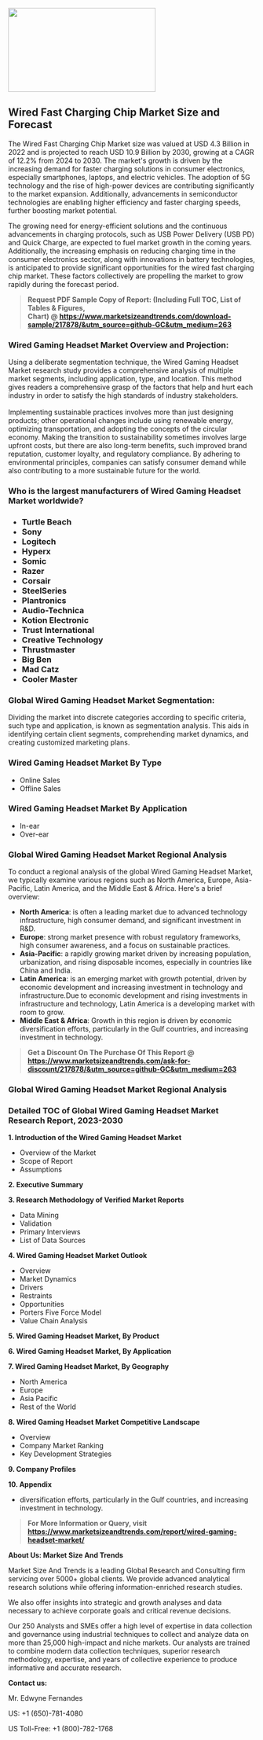 <p><img class="alignnone size-medium wp-image-20088" src="https://ffe5etoiles.com/wp-content/uploads/2024/12/MST1-300x171.png" alt="" width="300" height="171" /></p><h2>Wired Fast Charging Chip Market Size and Forecast</h2><p>The Wired Fast Charging Chip Market size was valued at USD 4.3 Billion in 2022 and is projected to reach USD 10.9 Billion by 2030, growing at a CAGR of 12.2% from 2024 to 2030. The market's growth is driven by the increasing demand for faster charging solutions in consumer electronics, especially smartphones, laptops, and electric vehicles. The adoption of 5G technology and the rise of high-power devices are contributing significantly to the market expansion. Additionally, advancements in semiconductor technologies are enabling higher efficiency and faster charging speeds, further boosting market potential.</p><p>The growing need for energy-efficient solutions and the continuous advancements in charging protocols, such as USB Power Delivery (USB PD) and Quick Charge, are expected to fuel market growth in the coming years. Additionally, the increasing emphasis on reducing charging time in the consumer electronics sector, along with innovations in battery technologies, is anticipated to provide significant opportunities for the wired fast charging chip market. These factors collectively are propelling the market to grow rapidly during the forecast period.</p></p><blockquote id="" class=""><strong>Request PDF Sample Copy of Report: (Including Full TOC, List of Tables &amp; Figures, Chart)&nbsp;@&nbsp;<strong><a href="https://www.marketsizeandtrends.com/download-sample/217878/&utm_source=github-GC&utm_medium=263" target="_blank">https://www.marketsizeandtrends.com/download-sample/217878/&utm_source=github-GC&utm_medium=263</a></strong></strong></blockquote><h3 id="" class="">Wired Gaming Headset Market&nbsp;Overview and Projection:</h3><p id="" class="">Using a deliberate segmentation technique, the Wired Gaming Headset Market research study provides a comprehensive analysis of multiple market segments, including application, type, and location. This method gives readers a comprehensive grasp of the factors that help and hurt each industry in order to satisfy the high standards of industry stakeholders. <br /> <br />Implementing sustainable practices involves more than just designing products; other operational changes include using renewable energy, optimizing transportation, and adopting the concepts of the circular economy. Making the transition to sustainability sometimes involves large upfront costs, but there are also long-term benefits, such improved brand reputation, customer loyalty, and regulatory compliance. By adhering to environmental principles, companies can satisfy consumer demand while also contributing to a more sustainable future for the world.</p><h3 id="" class="">Who is the largest manufacturers of&nbsp;Wired Gaming Headset Market worldwide?</h3><h3 class=""><p><ul><li>Turtle Beach </li><li> Sony </li><li> Logitech </li><li> Hyperx </li><li> Somic </li><li> Razer </li><li> Corsair </li><li> SteelSeries </li><li> Plantronics </li><li> Audio-Technica </li><li> Kotion Electronic </li><li> Trust International </li><li> Creative Technology </li><li> Thrustmaster </li><li> Big Ben </li><li> Mad Catz </li><li> Cooler Master</li></ul></p></h3><h3 id="" class="">Global&nbsp;Wired Gaming Headset Market Segmentation:</h3><p id="" class="">Dividing the market into discrete categories according to specific criteria, such type and application, is known as segmentation analysis. This aids in identifying certain client segments, comprehending market dynamics, and creating customized marketing plans.</p><h3 id="" class="">Wired Gaming Headset Market&nbsp;By Type</h3><p><p><ul><li>Online Sales</li><li> Offline Sales</p></li></ul></p></p><h3 id="" class="">Wired Gaming Headset Market&nbsp;By Application</h3><p class=""><p><ul><li>In-ear</li><li> Over-ear</li></ul></p></p><h3 id="" class="">Global Wired Gaming Headset Market Regional Analysis</h3><p id="" class="">To conduct a regional analysis of the global Wired Gaming Headset Market, we typically examine various regions such as North America, Europe, Asia-Pacific, Latin America, and the Middle East &amp; Africa. Here's a brief overview:</p><ul><li><strong>North America</strong>: is often a leading market due to advanced technology infrastructure, high consumer demand, and significant investment in R&amp;D.</li><li><strong>Europe</strong>: strong market presence with robust regulatory frameworks, high consumer awareness, and a focus on sustainable practices.</li><li><strong>Asia-Pacific</strong>: a rapidly growing market driven by increasing population, urbanization, and rising disposable incomes, especially in countries like China and India.</li><li><strong>Latin America</strong>: is an emerging market with growth potential, driven by economic development and increasing investment in technology and infrastructure.Due to economic development and rising investments in infrastructure and technology, Latin America is a developing market with room to grow.</li><li><strong>Middle East &amp; Africa</strong>: Growth in this region is driven by economic diversification efforts, particularly in the Gulf countries, and increasing investment in technology.</li></ul><blockquote id="" class=""><strong>Get a Discount On The Purchase Of This Report @ <strong><a href="https://www.marketsizeandtrends.com/ask-for-discount/217878/&utm_source=github-GC&utm_medium=263" target="_blank">https://www.marketsizeandtrends.com/ask-for-discount/217878/&utm_source=github-GC&utm_medium=263</a></strong></strong></blockquote><h3 id="" class="">Global Wired Gaming Headset Market Regional Analysis</h3><h3 id="" class="">Detailed TOC of Global Wired Gaming Headset Market Research Report, 2023-2030</h3><p id="" class=""><strong>1. Introduction of the Wired Gaming Headset Market</strong></p><ul><li>Overview of the Market</li><li>Scope of Report</li><li>Assumptions</li></ul><p id="" class=""><strong>2. Executive Summary</strong></p><p id="" class=""><strong>3. Research Methodology of Verified Market Reports</strong></p><ul><li>Data Mining</li><li>Validation</li><li>Primary Interviews</li><li>List of Data Sources</li></ul><p id="" class=""><strong>4. Wired Gaming Headset Market Outlook</strong></p><ul><li>Overview</li><li>Market Dynamics</li><li>Drivers</li><li>Restraints</li><li>Opportunities</li><li>Porters Five Force Model</li><li>Value Chain Analysis</li></ul><p id="" class=""><strong>5. Wired Gaming Headset Market, By Product</strong></p><p id="" class=""><strong>6. Wired Gaming Headset Market, By Application</strong></p><p id="" class=""><strong>7. Wired Gaming Headset Market, By Geography</strong></p><ul><li>North America</li><li>Europe</li><li>Asia Pacific</li><li>Rest of the World</li></ul><p id="" class=""><strong>8. Wired Gaming Headset Market Competitive Landscape</strong></p><ul><li>Overview</li><li>Company Market Ranking</li><li>Key Development Strategies</li></ul><p id="" class=""><strong>9. Company Profiles</strong></p><p id="" class=""><strong>10. Appendix</strong></p><ul><li>diversification efforts, particularly in the Gulf countries, and increasing investment in technology.</li></ul><blockquote id="" class=""><strong>For More Information or Query, visit <strong><strong><a href="https://www.marketsizeandtrends.com/report/wired-gaming-headset-market/" target="_blank">https://www.marketsizeandtrends.com/report/wired-gaming-headset-market/</a></strong></strong></strong></blockquote><p id="" class=""><strong>About Us: Market Size And Trends</strong></p><p id="" class="">Market Size And Trends is a leading Global Research and Consulting firm servicing over 5000+ global clients. We provide advanced analytical research solutions while offering information-enriched research studies.</p><p id="" class="">We also offer insights into strategic and growth analyses and data necessary to achieve corporate goals and critical revenue decisions.</p><p id="" class="">Our 250 Analysts and SMEs offer a high level of expertise in data collection and governance using industrial techniques to collect and analyze data on more than 25,000 high-impact and niche markets. Our analysts are trained to combine modern data collection techniques, superior research methodology, expertise, and years of collective experience to produce informative and accurate research.</p><p id="" class=""><strong>Contact us:</strong></p><p id="" class="">Mr. Edwyne Fernandes</p><p id="" class="">US: +1 (650)-781-4080</p><p id="" class="">US Toll-Free: +1 (800)-782-1768</p>
